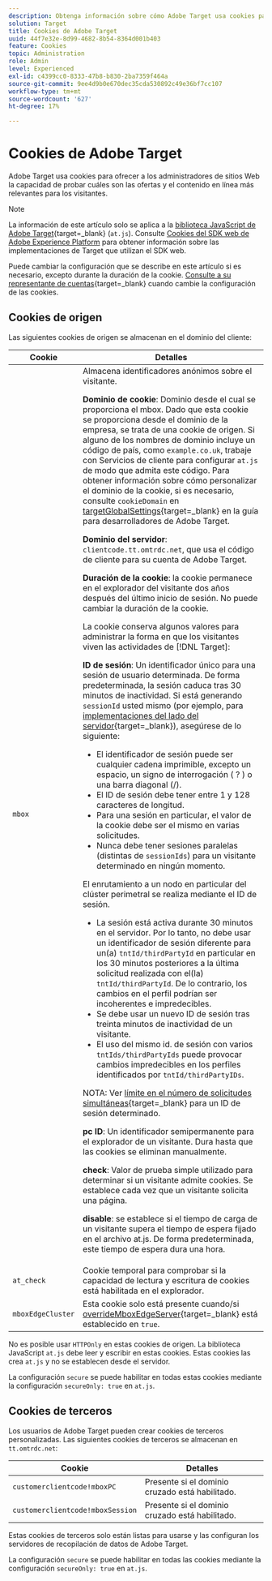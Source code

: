 ```yaml
---
description: Obtenga información sobre cómo Adobe Target usa cookies para ofrecer a los administradores del sitio web la capacidad de probar cuáles son las ofertas y el contenido en línea más relevantes para los visitantes.
solution: Target
title: Cookies de Adobe Target
uuid: 44f7e32e-8d99-4682-8b54-8364d001b403
feature: Cookies
topic: Administration
role: Admin
level: Experienced
exl-id: c4399cc0-8333-47b8-b830-2ba7359f464a
source-git-commit: 9ee4d9b0e670dec35cda530892c49e36bf7cc107
workflow-type: tm+mt
source-wordcount: '627'
ht-degree: 17%

---
```


# Cookies de Adobe Target

Adobe Target usa cookies para ofrecer a los administradores de sitios Web la capacidad de probar cuáles son las ofertas y el contenido en línea más relevantes para los visitantes.

>[!NOTE]
>
>La información de este artículo solo se aplica a la [biblioteca JavaScript de Adobe Target](https://experienceleague.adobe.com/docs/target-dev/developer/client-side/at-js-implementation/functions-overview/targetglobalsettings.html?lang=es){target=_blank} (`at.js`). Consulte [Cookies del SDK web de Adobe Experience Platform](web-sdk.md) para obtener información sobre las implementaciones de Target que utilizan el SDK web.
>
>Puede cambiar la configuración que se describe en este artículo si es necesario, excepto durante la duración de la cookie. [Consulte a su representante de cuentas](https://experienceleague.adobe.com/docs/target/using/cmp-resources-and-contact-information.html?lang=es){target=_blank} cuando cambie la configuración de las cookies.

## Cookies de origen

Las siguientes cookies de origen se almacenan en el dominio del cliente:

| Cookie | Detalles |
| --- | --- |
| `mbox` | Almacena identificadores anónimos sobre el visitante.<P>**Dominio de cookie**: Dominio desde el cual se proporciona el mbox. Dado que esta cookie se proporciona desde el dominio de la empresa, se trata de una cookie de origen. Si alguno de los nombres de dominio incluye un código de país, como `example.co.uk`, trabaje con Servicios de cliente para configurar `at.js` de modo que admita este código. Para obtener información sobre cómo personalizar el dominio de la cookie, si es necesario, consulte `cookieDomain` en [targetGlobalSettings](https://experienceleague.adobe.com/docs/target-dev/developer/client-side/at-js-implementation/functions-overview/targetglobalsettings.html?lang=es){target=_blank} en la guía para desarrolladores de Adobe Target.<P>**Dominio del servidor**: `clientcode.tt.omtrdc.net`, que usa el código de cliente para su cuenta de Adobe Target.<P>**Duración de la cookie**: la cookie permanece en el explorador del visitante dos años después del último inicio de sesión. No puede cambiar la duración de la cookie.<P>La cookie conserva algunos valores para administrar la forma en que los visitantes viven las actividades de [!DNL Target]:<P>**ID de sesión**: Un identificador único para una sesión de usuario determinada. De forma predeterminada, la sesión caduca tras 30 minutos de inactividad. Si está generando `sessionId` usted mismo (por ejemplo, para [implementaciones del lado del servidor](https://experienceleague.adobe.com/docs/target-dev/developer/server-side/server-side-overview.html?lang=es){target=_blank}), asegúrese de lo siguiente:<ul><li>El identificador de sesión puede ser cualquier cadena imprimible, excepto un espacio, un signo de interrogación ( ? ) o una barra diagonal (/).</li><li>El ID de sesión debe tener entre 1 y 128 caracteres de longitud.</li><li>Para una sesión en particular, el valor de la cookie debe ser el mismo en varias solicitudes.</li><li>Nunca debe tener sesiones paralelas (distintas de `sessionIds`) para un visitante determinado en ningún momento.</li></ul>El enrutamiento a un nodo en particular del clúster perimetral se realiza mediante el ID de sesión.<ul><li>La sesión está activa durante 30 minutos en el servidor. Por lo tanto, no debe usar un identificador de sesión diferente para un(a) `tntId/thirdPartyId` en particular en los 30 minutos posteriores a la última solicitud realizada con el(la) `tntId/thirdPartyId`. De lo contrario, los cambios en el perfil podrían ser incoherentes e impredecibles.</li><li>Se debe usar un nuevo ID de sesión tras treinta minutos de inactividad de un visitante.</li><li>El uso del mismo id. de sesión con varios `tntIds/thirdPartyIds` puede provocar cambios impredecibles en los perfiles identificados por `tntId/thirdPartyIDs`.</li></ul>NOTA: Ver [límite en el número de solicitudes simultáneas](https://experienceleague.adobe.com/docs/target/using/troubleshoot/target-limits.html?lang=es#content-delivery){target=_blank} para un ID de sesión determinado.<P>**pc ID**: Un identificador semipermanente para el explorador de un visitante. Dura hasta que las cookies se eliminan manualmente.<P>**check**: Valor de prueba simple utilizado para determinar si un visitante admite cookies. Se establece cada vez que un visitante solicita una página.<P>**disable**: se establece si el tiempo de carga de un visitante supera el tiempo de espera fijado en el archivo at.js. De forma predeterminada, este tiempo de espera dura una hora. |
| `at_check` | Cookie temporal para comprobar si la capacidad de lectura y escritura de cookies está habilitada en el explorador. |
| `mboxEdgeCluster` | Esta cookie solo está presente cuando/si [overrideMboxEdgeServer](https://experienceleague.adobe.com/docs/target-dev/developer/client-side/at-js-implementation/functions-overview/targetglobalsettings.html?lang=es){target=_blank} está establecido en `true`. |

No es posible usar `HTTPOnly` en estas cookies de origen. La biblioteca JavaScript `at.js` debe leer y escribir en estas cookies. Estas cookies las crea `at.js` y no se establecen desde el servidor.

La configuración `secure` se puede habilitar en todas estas cookies mediante la configuración `secureOnly: true` en `at.js`.

## Cookies de terceros

Los usuarios de Adobe Target pueden crear cookies de terceros personalizadas. Las siguientes cookies de terceros se almacenan en `tt.omtrdc.net`:

| Cookie | Detalles |
| --- | --- |
| `customerclientcode!mboxPC` | Presente si el dominio cruzado está habilitado. |
| `customerclientcode!mboxSession` | Presente si el dominio cruzado está habilitado. |

Estas cookies de terceros solo están listas para usarse y las configuran los servidores de recopilación de datos de Adobe Target.

La configuración `secure` se puede habilitar en todas las cookies mediante la configuración `secureOnly: true` en `at.js`.
